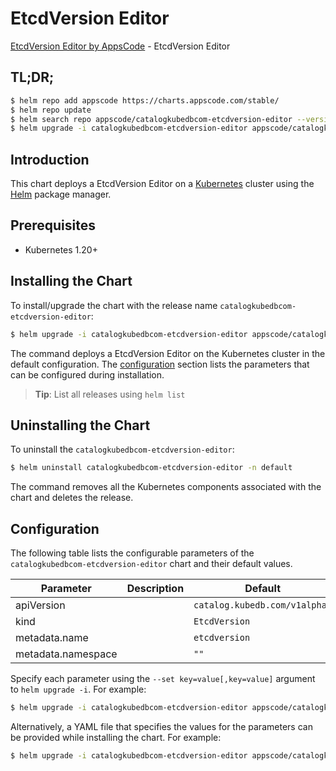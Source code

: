# EtcdVersion Editor

[EtcdVersion Editor by AppsCode](https://appscode.com) - EtcdVersion Editor

## TL;DR;

```bash
$ helm repo add appscode https://charts.appscode.com/stable/
$ helm repo update
$ helm search repo appscode/catalogkubedbcom-etcdversion-editor --version=v0.15.0
$ helm upgrade -i catalogkubedbcom-etcdversion-editor appscode/catalogkubedbcom-etcdversion-editor -n default --create-namespace --version=v0.15.0
```

## Introduction

This chart deploys a EtcdVersion Editor on a [Kubernetes](http://kubernetes.io) cluster using the [Helm](https://helm.sh) package manager.

## Prerequisites

- Kubernetes 1.20+

## Installing the Chart

To install/upgrade the chart with the release name `catalogkubedbcom-etcdversion-editor`:

```bash
$ helm upgrade -i catalogkubedbcom-etcdversion-editor appscode/catalogkubedbcom-etcdversion-editor -n default --create-namespace --version=v0.15.0
```

The command deploys a EtcdVersion Editor on the Kubernetes cluster in the default configuration. The [configuration](#configuration) section lists the parameters that can be configured during installation.

> **Tip**: List all releases using `helm list`

## Uninstalling the Chart

To uninstall the `catalogkubedbcom-etcdversion-editor`:

```bash
$ helm uninstall catalogkubedbcom-etcdversion-editor -n default
```

The command removes all the Kubernetes components associated with the chart and deletes the release.

## Configuration

The following table lists the configurable parameters of the `catalogkubedbcom-etcdversion-editor` chart and their default values.

|     Parameter      | Description |                 Default                  |
|--------------------|-------------|------------------------------------------|
| apiVersion         |             | <code>catalog.kubedb.com/v1alpha1</code> |
| kind               |             | <code>EtcdVersion</code>                 |
| metadata.name      |             | <code>etcdversion</code>                 |
| metadata.namespace |             | <code>""</code>                          |


Specify each parameter using the `--set key=value[,key=value]` argument to `helm upgrade -i`. For example:

```bash
$ helm upgrade -i catalogkubedbcom-etcdversion-editor appscode/catalogkubedbcom-etcdversion-editor -n default --create-namespace --version=v0.15.0 --set apiVersion=catalog.kubedb.com/v1alpha1
```

Alternatively, a YAML file that specifies the values for the parameters can be provided while
installing the chart. For example:

```bash
$ helm upgrade -i catalogkubedbcom-etcdversion-editor appscode/catalogkubedbcom-etcdversion-editor -n default --create-namespace --version=v0.15.0 --values values.yaml
```
